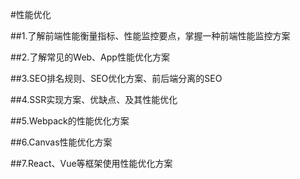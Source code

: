 #性能优化


##1.了解前端性能衡量指标、性能监控要点，掌握一种前端性能监控方案


##2.了解常见的Web、App性能优化方案


##3.SEO排名规则、SEO优化方案、前后端分离的SEO


##4.SSR实现方案、优缺点、及其性能优化


##5.Webpack的性能优化方案


##6.Canvas性能优化方案


##7.React、Vue等框架使用性能优化方案
